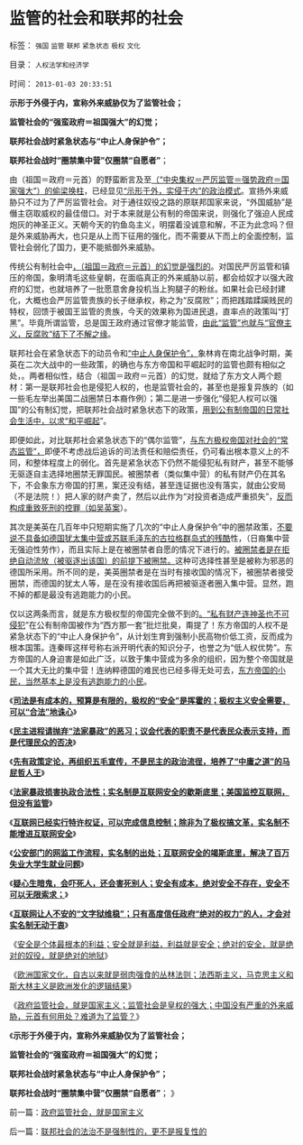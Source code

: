 # 监管的社会和联邦的社会

标签： `强国` `监管` `联邦` `紧急状态` `极权` `文化` 

目录： `人权法学和经济学`

时间： `2013-01-03 20:33:51`

**示形于外侵于内，宣称外来威胁仅为了监管社会；**

**监管社会的“强蛮政府＝祖国强大”的幻觉；**

**联邦社会战时紧急状态与“中止人身保护令”；**

**联邦社会战时“圈禁集中营”仅圈禁“自愿者”**；

由（祖国＝政府＝元首）的野蛮断言及至[（“中央集权＝严厉监管＝强势政府＝国家强大”）的偷梁换柱](../../../2012/10/29/革命是监管的伴生物，监管制造了革命的必要性.md)，已经显见[“示形于外，实侵于内”的政治模式](../../../2009/6/15/制造中外文明冲突的国内利益链.md)。宣扬外来威胁只不过为了严厉监管社会。对于通往奴役之路的原联邦国家来说，“外国威胁”是僭主窃取威权的最佳借口。对于本来就是公有制的帝国来说，则强化了强迫人民成炮灰的神圣正义。天朝今天的钓鱼岛主义，明摆着没诚意和解，不正为此念吗？但是外来威胁再大，也只是从上而下征用的强化，而不需要从下而上的全面控制，监管社会弱化了国力，更不能抵御外来威胁。

传统公有制社会中[，（祖国＝政府＝元首）的幻觉是强烈的](../../../2012/2/17/任何革命都是极端的，极端分子就是革命分子.md)。对国民严厉监管和镇压的帝国，象明清毛这些皇朝，在面临真正的外来威胁以前，都会给奴才以强大政府的幻觉，也就培养了一批愿意舍身投机当上狗腿子的粉丝。如果社会已经封建化，大概也会严厉监管贵族的长子继承权，称之为“反腐败”；而把践踏蹂躏贱民的特权，回馈于被国王监管的贵族，今天的效果称为国进民退，直率点的政策叫“打黑”。毕竟所谓监管，总是国王政府通过官僚才能监管，[由此“监管”也就与“官僚主义，反腐败”结下了不解之缘](../../../2012/10/29/革命与监管是天生的一对.md)。

联邦社会在紧急状态下的动员令和[“中止人身保护令”，](http://hi.baidu.com/darthchn/item/ef5c4f84619634ece496e051)象林肯在南北战争时期，美英在二次大战中的一些政策，的确也与东方帝国和平崛起时的监管也颇有相似之处，。两者相似性，结合（祖国＝政府＝元首）的幻觉，就给了东方文人两个题材：第一是联邦社会也是侵犯人权的，也是监管社会的，甚至也是报复异族的（如一些毛左举出美国二战圈禁日本裔作例）；第二是进一步强化“侵犯人权可以强国”的公有制幻觉，把联邦社会战时紧急状态下的政策，[用到公有制帝国的日常社会生活中，以求“和平崛起](../../../2009/9/30/永久性的全国全民总动员.md)”。

即便如此，对比联邦社会紧急状态下的“偶尔监管”，[与东方极权帝国对社会的“常态监管”，](../../../2012/10/25/您是否认为（公有制＋民主）更亲切？.md)即便不考虑战后追诉的司法责任和赔偿责任，仍可看出根本意义上的不同，和整体程度上的弱化。首先是紧急状态下仍然不能侵犯私有财产，甚至不能够无驱逐自主选择地圈禁无罪国民。被圈禁者（类似集中营）的私有财产仍在其名下，不会象东方帝国的打黑，案还没有结，甚至连证据也没有落实，就由公安局（不是法院！）把人家的财产卖了，然后以此作为“对投资者造成严重损失”，[反而构成重致死刑的控罪（如吴英案](../../../2012/4/25/中国“民主”不重视私有制条件，吴英能往何处逃.md)）。

其次是美英在几百年中只短期实施了几次的“中止人身保护令”中的圈禁政策，[不要说不具备如德国犹太集中营或苏联毛泽东的古拉格群岛式的残酷](../../../2011/9/4/纳粹集中营制度，是工业化的奴隶制.md)性，（日裔集中营无强迫性劳作），而且实际上是在被圈禁者自愿的情况下进行的。[被圈禁者是在拒绝自动流放（被驱逐出该国）的前提下被圈禁。](../../../2011/9/4/英法“绥靖”希特勒难以深责；为什么会出现集中营和死亡营？.md)这种可选择性甚至是被称为邪恶的德国所采用。所不同的是，美英圈禁者是在当时有接收国的情况下，被圈禁者接受圈禁，而德国的犹太人等，是在没有接收国后再把被驱逐者圈入集中营。显然，跑不掉的都是最没有逃跑能力的小民。

仅以这两条而言，就是东方极权型的帝国完全做不到的[。“私有财产连神圣也不可侵犯](http://darthvad.blog.sohu.com/213507490.html)”在公有制帝国被作为“西方那一套”批烂批臭，甭提了！东方帝国的人权不是紧急状态下的“中止人身保护令”，从计划生育到强制小民高物价低工资，反而成为根本国策。连秦晖这样号称右派开明代表的知识分子，也誉之为“低人权优势”。东方帝国的人身迫害是如此广泛，以致于集中营成为多余的组织，因为整个帝国就是一个其大无比的集中营！连纳粹德国的难民也已经多得无处可去，[东方帝国的小民，当然基本上是没有逃跑能力的小民](../../../2008/10/17/官民二元之经济危机，小民百姓可能无路可逃.md)。

《[**司法是有成本的，预算是有限的，极权的“安全”是挥霍的；极权主义安全需要，可以“合法”地诛心**](../../../2012/12/31/安全成本可以被挥霍，诛心可以被合法.md)》

《[**民主进程请抛弃“法家暴政”的恶习；议会代表的职责不是代表民众表示支持，而是代理民众的否决**](../../../2012/12/31/民主为何不能被代表？议会的意义在于否决票！.md)》

《[**先有政策定论，再组织五毛宣传，不是民主的政治流徎，培养了“中庸之道”的马屁哲人王**](../../../2012/12/31/为既有定论定制马屁的国产哲人王.md)》

《[**法家暴政损害执政合法性；实名制是互联网安全的歇斯底里；美国监控互联网，但没有监管**](../../../2013/1/1/实名制是互联网安全的歇斯底里，美国监控互联网，但不监管.md)》

《[**互联网已经实行特许权证，可以完成信息控制；除非为了极权搞文革，实名制不能增进互联网安全**](../../../2013/1/1/实名制恶化改革合法性，完全无助于互联网安全.md)》

《[**公安部门的网监工作流程，实名制的出处；互联网安全的竭斯底里，解决了百万失业大学生就业问题**](../../../2013/1/2/网监工作流程，实名制的好处.md)》

《[**疑心生暗鬼，会吓死人，还会害死别人；安全有成本，绝对安全不存在，安全不可以无限索求；**](../../../2013/1/2/安全有成本，绝对安全不存在.md)》

《[**互联网让人不安的“文字狱维稳”；只有高度信任政府“绝对的权力”的人，才会对实名制无动于衷**](../../../2013/1/2/宗教战争的彼此残杀，皆因社会安全的歇斯底里；.md)》

《[安全是个体最根本的利益；安全就是利益，利益就是安全；绝对的安全，就是绝对的奴役，就是绝对的地狱](../../../2013/1/2/绝对的安全，就是绝对的奴役，绝对的地狱.md)》

《[欧洲国家文化，自古以来就是弱肉强食的丛林法则；法西斯主义，马克思主义和斯大林主义是欧洲发化的逻辑结果](../../../2012/11/1/欧洲基督教文化，自古以来就是弱肉强食.md)》

《[政府监管社会，就是国家主义；监管社会是皇权的强大；中国没有严重的外来威胁，元首有何用处？难道为了监管？](../../../2013/1/3/政府监管社会，就是国家主义.md)》

《**示形于外侵于内，宣称外来威胁仅为了监管社会；**

**监管社会的“强蛮政府＝祖国强大”的幻觉；**

**联邦社会战时紧急状态与“中止人身保护令”；**

**联邦社会战时“圈禁集中营”仅圈禁“自愿者”**； 》



前一篇：[政府监管社会，就是国家主义](../../../2013/1/3/政府监管社会，就是国家主义.md)

后一篇：[联邦社会的法治不是强制性的，更不是报复性的](../../../2013/1/3/联邦社会的法治不是强制性的，更不是报复性的.md)